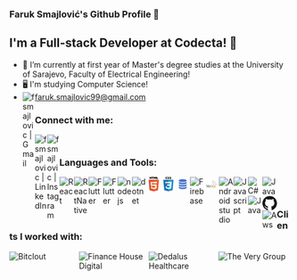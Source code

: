 ### Faruk Smajlović's Github Profile 👋

## I'm a Full-stack Developer at Codecta! 🌱

- 🔭 I’m currently at first year of Master's degree studies at the University of Sarajevo, Faculty of Electrical Engineering!
- 🖥️ I'm studying Computer Science!
- [<img align="left" alt="fsmajlovic | Gmail" width="22px" src="https://cdn4.iconfinder.com/data/icons/free-colorful-icons/360/gmail.png" />][gmail]faruk.smajlovic99@gmail.com
### Connect with me:



[<img align="left" alt="fsmajlovic | LinkedIn" width="22px" src="https://upload.wikimedia.org/wikipedia/commons/c/ca/LinkedIn_logo_initials.png" />][linkedin]
[<img align="left" alt="fsmajlovic | Instagram" width="22px" src="https://image.similarpng.com/very-thumbnail/2020/05/Glossy-Instagram-logo-PNG.png" />][instagram]
<br />

### Languages and Tools:



[<img align="left" alt="React" width="26px" src="https://www.pngfind.com/pngs/m/685-6854994_react-logo-no-background-hd-png-download.png" />][react]
[<img align="left" alt="ReactNative" width="26px" src="https://pagepro.co/blog/wp-content/uploads/2020/03/react-native-logo-884x1024.png" />][reactnative]
[<img align="left" alt="Flutter" width="26px" src="https://seeklogo.com/images/F/flutter-logo-5086DD11C5-seeklogo.com.png" />][flutter]
[<img align="left" alt="Flutter" width="26px" src="https://upload.wikimedia.org/wikipedia/commons/thumb/c/cf/Angular_full_color_logo.svg/2048px-Angular_full_color_logo.svg.png" />][angular]
[<img align="left" alt="nodejs" width="26px" src="https://upload.wikimedia.org/wikipedia/commons/thumb/d/d9/Node.js_logo.svg/1200px-Node.js_logo.svg.png" />][nodejs]
[<img align="left" alt="dotnet" width="26px" src="https://upload.wikimedia.org/wikipedia/commons/thumb/e/ee/.NET_Core_Logo.svg/1200px-.NET_Core_Logo.svg.png" />][dotnet]
[<img align="left" alt="HTML5" width="26px" src="https://raw.githubusercontent.com/github/explore/80688e429a7d4ef2fca1e82350fe8e3517d3494d/topics/html/html.png" />][html5]
[<img align="left" alt="CSS3" width="26px" src="https://raw.githubusercontent.com/github/explore/80688e429a7d4ef2fca1e82350fe8e3517d3494d/topics/css/css.png" />][css3]
[<img align="left" alt="SQL" width="26px" src="https://raw.githubusercontent.com/github/explore/80688e429a7d4ef2fca1e82350fe8e3517d3494d/topics/sql/sql.png" />][sql]
[<img align="left" alt="Firebase" width="26px" src="https://seeklogo.com/images/F/firebase-logo-402F407EE0-seeklogo.com.png" />][firebase]
[<img align="left" alt="MySQL" width="26px" src="https://raw.githubusercontent.com/github/explore/80688e429a7d4ef2fca1e82350fe8e3517d3494d/topics/mysql/mysql.png" />][mysql]
[<img align="left" alt="Android studio" width="26px" src="https://i.pinimg.com/originals/4e/74/7c/4e747c82368d9681b75d54f56319dae7.png" />][androidstudio]
[<img align="left" alt="Javascript" width="26px" src="https://upload.wikimedia.org/wikipedia/commons/thumb/9/99/Unofficial_JavaScript_logo_2.svg/480px-Unofficial_JavaScript_logo_2.svg.png"/>][javascript]
[<img align="left" alt="C#" width="26px" src="https://seeklogo.com/images/C/c-sharp-c-logo-02F17714BA-seeklogo.com.png" />][cs]
[<img align="left" alt="Java" width="26px" src="https://logoeps.com/wp-content/uploads/2013/03/java-eps-vector-logo.png" />][java]
[<img align="left" alt="Java" width="26px" src="https://pbs.twimg.com/profile_images/993555605078994945/Yr-pWI4G.jpg" />][dart]
[<img align="left" alt="GitHub" width="26px" src="https://raw.githubusercontent.com/github/explore/78df643247d429f6cc873026c0622819ad797942/topics/github/github.png" />][github]
[<img align="left" alt="Aws" width="26px" src="https://upload.wikimedia.org/wikipedia/commons/thumb/5/5c/AWS_Simple_Icons_AWS_Cloud.svg/1200px-AWS_Simple_Icons_AWS_Cloud.svg.png" />][aws]
<br></br>               
### Clients I worked with:



[<img align="left" alt="Bitclout" width="125px" height="auto" src="https://cdn.filestackcontent.com/7hN7FwO8Si6DETNagLbH"/>][bitclout]
[<img align="left" alt="Finance House Digital" width="125px" height="auto" src="https://www.fhs.ae/wp-content/uploads/2016/10/logoforopengraph.jpg"/>][fhdigital]
[<img align="left" alt="Dedalus Healthcare" width="125px" height="auto" src="https://www.hospihub.com/sites/default/files/actualitee-2019-05/dedalus.png"/>][dedalus]
[<img align="left" alt="The Very Group" width="125px" height="auto" src="https://www.transunion.co.uk/resources/tu-uk/img/industry/thumbnails/I-retail-verygroup-Thumbnail.jpg"/>][theverygroup]
<br></br>



[instagram]: https://www.instagram.com/_.fsmile._/
[java]: https://www.java.com/en/
[html5]: https://en.wikipedia.org/wiki/HTML5
[css3]: https://en.wikipedia.org/wiki/CSS
[javascript]: https://www.javascript.com/
[sql]: https://en.wikipedia.org/wiki/SQL
[mysql]: https://www.mysql.com/
[androidstudio]: https://developer.android.com/studio?hl=es
[github]: https://github.com/
[gmail]: https://mail.google.com/
[nodejs]: https://nodejs.org/en/
[dotnet]: https://dotnet.microsoft.com/
[react]: https://reactjs.org/
[reactnative]: https://reactnative.dev/
[flutter]: https://flutter.dev/
[firebase]: https://firebase.google.com/
[cs]: https://docs.microsoft.com/en-us/dotnet/csharp/tour-of-csharp/
[linkedin]: https://www.linkedin.com/in/faruk-smajlovic-47a43b217
[angular]: https://angular.io/
[aws]: https://aws.amazon.com/
[dart]: https://dart.dev/
[bitclout]: https://bitclout.com/
[fhdigital]: https://www.financehouse.ae/
[dedalus]: https://www.dedalus.com/global/en/
[theverygroup]: https://www.theverygroup.com/



